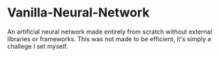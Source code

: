 # Vanilla-Neural-Network
An artificial neural network made entirely from scratch without external libraries or frameworks.
This was not made to be efficient, it's simply a challege I set myself.
